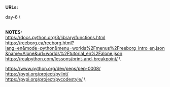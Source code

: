 **URLs:**

day-6 \


\
**NOTES:**\
https://docs.python.org/3/library/functions.html \
https://reeborg.ca/reeborg.html?lang=en&mode=python&menu=worlds%2Fmenus%2Freeborg_intro_en.json&name=Alone&url=worlds%2Ftutorial_en%2Falone.json \
https://realpython.com/lessons/print-and-breakpoint/ \

https://www.python.org/dev/peps/pep-0008/ \
https://pypi.org/project/pylint/ \
https://pypi.org/project/pycodestyle/ \

